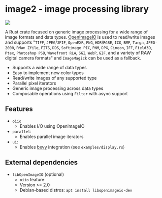 # image2 - image processing library

<a href="https://crates.io/crates/image2">
    <img src="https://img.shields.io/crates/v/image2.svg">
</a>

A Rust crate focused on generic image processing for a wide range of image formats and data types. [OpenImageIO](https://github.com/OpenImageIO/io) is used to read/write images and supports "`TIFF`, `JPEG`/`JFIF`, `OpenEXR`, `PNG`, `HDR`/`RGBE`, `ICO`, `BMP`, `Targa`, `JPEG-2000`, `RMan Zfile`, `FITS`, `DDS`, `Softimage PIC`, `PNM`, `DPX`, `Cineon`, `IFF`, `Field3D`, `Ptex`, `Photoshop PSD`, `Wavefront RLA`, `SGI`, `WebP`, `GIF`, and a variety of RAW digital camera formats"  and `ImageMagick` can be used as a fallback.

- Supports a wide range of data types
- Easy to implement new color types
- Read/write images of any supported type
- Parallel pixel iterators
- Generic image processing across data types
- Composable operations using `Filter` with async support

## Features

- `oiio`
  * Enables I/O using OpenImageIO
- `parallel`:
  * Enables parallel image iterators
- `ui`:
  * Enables [bevy](https://github.com/bevyengine/bevy) integration (see `examples/display.rs`)

## External dependencies

- `libOpenImageIO` (optional)
    * `oiio` feature
    * Version >= 2.0
    * Debian-based distros: `apt install libopenimageio-dev`


